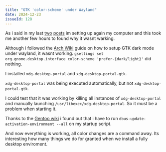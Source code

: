```yaml
---
title: "GTK 'color-scheme' under Wayland"
date: 2024-12-23
issueId: 128
---
```


As i said in my last [two](/blog/2024-12-17-notes-idle-linux-wayland/) [posts](/blog/2024-12-17-pipewire-hdmi-no-sound/) im setting up again my computer and this took me another few hours to found why it wasnt warking.

Although i followed the [Arch Wiki](https://wiki.archlinux.org/title/Dark_mode_switching#GTK) guide on how to setup GTK dark mode under wayland, it wasnt working. `gsettings set org.gnome.desktop.interface color-scheme 'prefer-{dark/light}'` did nothing.

I installed `xdg-desktop-portal` and `xdg-desktop-portal-gtk`. 

`xdg-desktop-portal` was being executed automatically, but not `xdg-desktop-portal-gtk`.

I could test that it was working by killing all instances of `xdg-desktop-portal` and manually launching `/usr/libexec/xdg-desktop-portal`. So it must be a problem when starting it.

Thanks to the [Gentoo wiki](https://wiki.gentoo.org/wiki/Sway#Screen_sharing_does_not_work) i found out that i have to run `dbus-update-activation-environment --all` on my startup script.

And now everything is working, all color changes are a command away. Its interesting how many things we do for granted when we install a fully desktop enviroment.
